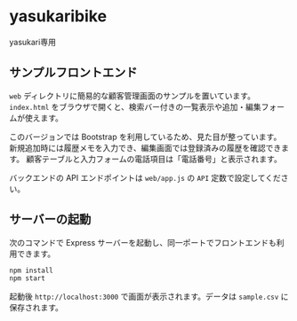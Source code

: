 # yasukaribike
yasukari専用

## サンプルフロントエンド

`web` ディレクトリに簡易的な顧客管理画面のサンプルを置いています。
`index.html` をブラウザで開くと、検索バー付きの一覧表示や追加・編集フォームが使えます。

このバージョンでは Bootstrap を利用しているため、見た目が整っています。
新規追加時には履歴メモを入力でき、編集画面では登録済みの履歴を確認できます。
顧客テーブルと入力フォームの電話項目は「電話番号」と表示されます。

バックエンドの API エンドポイントは `web/app.js` の `API` 定数で設定してください。

## サーバーの起動

次のコマンドで Express サーバーを起動し、同一ポートでフロントエンドも利用できます。

```bash
npm install
npm start
```

起動後 `http://localhost:3000` で画面が表示されます。データは `sample.csv` に保存されます。
